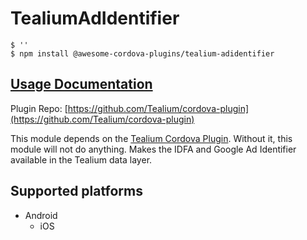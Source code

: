 # TealiumAdIdentifier

```
$ ''
$ npm install @awesome-cordova-plugins/tealium-adidentifier
```

## [Usage Documentation](https://danielsogl.gitbook.io/awesome-cordova-plugins/plugins/tealium-adidentifier/)

Plugin Repo: [https://github.com/Tealium/cordova-plugin](https://github.com/Tealium/cordova-plugin)

This module depends on the [Tealium Cordova Plugin](https://github.com/tealium/cordova-plugin). Without it, this module will not do anything.
Makes the IDFA and Google Ad Identifier available in the Tealium data layer.

## Supported platforms

- Android
  - iOS
  


